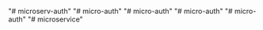 "# microserv-auth" 
"# micro-auth" 
"# micro-auth" 
"# micro-auth" 
"# micro-auth" 
"# microservice" 
